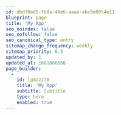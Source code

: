 ```yaml
---
id: dbd70a65-fb0a-48e6-aaaa-abc8e0054e11
blueprint: page
title: 'My App'
seo_noindex: false
seo_nofollow: false
seo_canonical_type: entry
sitemap_change_frequency: weekly
sitemap_priority: 0.5
updated_by: 1
updated_at: 1681866688
page_builder:
  -
    id: lgmzzz70
    title: 'My App'
    subtitle: Subtitle
    type: hero
    enabled: true
---
```

